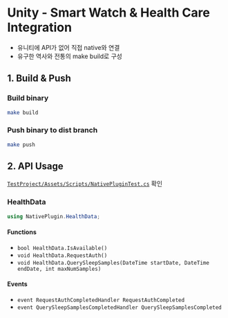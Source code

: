 # Unity - Smart Watch & Health Care Integration

-   유니티에 API가 없어 직접 native와 연결
-   유구한 역사와 전통의 make build로 구성

## 1. Build & Push

### Build binary

```bash
make build
```

### Push binary to dist branch

```bash
make push
```

## 2. API Usage

[`TestProject/Assets/Scripts/NativePluginTest.cs`](TestProject/Assets/Scripts/NativePluginTest.cs) 확인

### HealthData

```csharp
using NativePlugin.HealthData;
```

#### Functions

-   `bool HealthData.IsAvailable()`
-   `void HealthData.RequestAuth()`
-   `void HealthData.QuerySleepSamples(DateTime startDate, DateTime endDate, int maxNumSamples)`

#### Events

-   `event RequestAuthCompletedHandler RequestAuthCompleted`
-   `event QuerySleepSamplesCompletedHandler QuerySleepSamplesCompleted`
